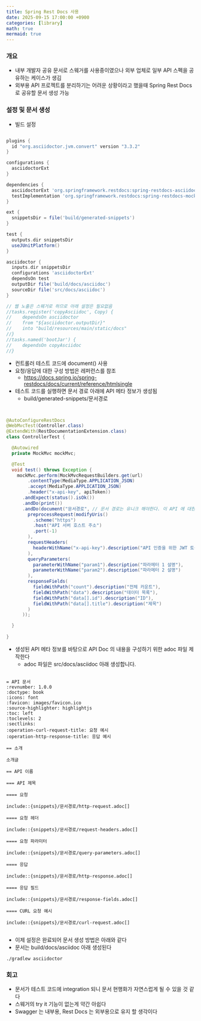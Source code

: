 ```yaml
---
title: Spring Rest Docs 사용   
date: 2025-09-15 17:00:00 +0900
categories: [library]
math: true
mermaid: true
---
```


### 개요 
- 내부 개발자 공유 문서로 스웨거를 사용중이였으나 외부 업체로 일부 API 스펙을 공유하는 케이스가 생김
- 외부용 API 프로젝트를 분리하기는 어려운 상황이라고 했을때 Spring Rest Docs 로 공유할 문서 생성 가능 

### 설정 및 문서 생성 

- 빌드 설정 

```groovy

plugins {
  id "org.asciidoctor.jvm.convert" version "3.3.2"
}

configurations {
  asciidoctorExt
}

dependencies {
  asciidoctorExt 'org.springframework.restdocs:spring-restdocs-asciidoctor'
  testImplementation 'org.springframework.restdocs:spring-restdocs-mockmvc'
}

ext {
  snippetsDir = file('build/generated-snippets')
}

test {
  outputs.dir snippetsDir
  useJUnitPlatform() 
}

asciidoctor {
  inputs.dir snippetsDir
  configurations 'asciidoctorExt'
  dependsOn test
  outputDir file('build/docs/asciidoc')
  sourceDir file('src/docs/asciidoc')
}

// 웹 노출은 스웨거로 하므로 아래 설정은 필요없음 
//tasks.register('copyAsciidoc', Copy) {
//    dependsOn asciidoctor
//    from "${asciidoctor.outputDir}"
//    into "build/resources/main/static/docs"
//}
//tasks.named('bootJar') {
//    dependsOn copyAsciidoc
//}


```

- 컨트롤러 테스트 코드에 document() 사용 
- 요청/응답에 대한 구성 방법은 레퍼런스를 참조 
  - https://docs.spring.io/spring-restdocs/docs/current/reference/htmlsingle
- 테스트 코드를 실행하면 문서 경로 아래에 API 메타 정보가 생성됨 
  - build/generated-snippets/문서경로 

```java


@AutoConfigureRestDocs
@WebMvcTest(Controller.class)
@ExtendWith(RestDocumentationExtension.class)
class ControllerTest {

  @Autowired
  private MockMvc mockMvc;

  @Test
  void test() throws Exception {
    mockMvc.perform(MockMvcRequestBuilders.get(url)
        .contentType(MediaType.APPLICATION_JSON)
        .accept(MediaType.APPLICATION_JSON)
        .header("x-api-key", apiToken))
      .andExpect(status().isOk())
      .andDo(print())
      .andDo(document("문서경로", // 문서 경로는 유니크 해야한다. 이 API 에 대한 메타정보가 생성되는 경로이다.
        preprocessRequest(modifyUris()
          .scheme("https")
          .host("API 서버 호스트 주소")
          .port(-1)
        ),
        requestHeaders(
          headerWithName("x-api-key").description("API 인증을 위한 JWT 토큰")
        ),
        queryParameters(
          parameterWithName("param1").description("파라메터 1 설명"),
          parameterWithName("param2").description("파라메터 2 설명")
        ),
        responseFields(
          fieldWithPath("count").description("전체 카운트"),
          fieldWithPath("data").description("데이터 목록"),
          fieldWithPath("data[].id").description("ID"),
          fieldWithPath("data[].title").description("제목")
        )
      ));

  }
  
}

```

- 생성된 API 메타 정보를 바탕으로 API Doc 의 내용을 구성하기 위한 adoc 파일 제작한다  
  - adoc 파일은 src/docs/asciidoc 아래 생성합니다.

```

= API 문서
:revnumber: 1.0.0
:doctype: book
:icons: font
:favicon: images/favicon.ico
:source-highlighter: highlightjs
:toc: left
:toclevels: 2
:sectlinks:
:operation-curl-request-title: 요청 예시
:operation-http-response-title: 응답 예시

== 소개

소개글 

== API 이름 

=== API 제목 

==== 요청

include::{snippets}/문서경로/http-request.adoc[]

==== 요청 헤더

include::{snippets}/문서경로/request-headers.adoc[]

==== 요청 파라미터

include::{snippets}/문서경로/query-parameters.adoc[]

==== 응답

include::{snippets}/문서경로/http-response.adoc[]

==== 응답 필드

include::{snippets}/문서경로/response-fields.adoc[]

==== CURL 요청 예시

include::{snippets}/문서경로/curl-request.adoc[]


```

- 이제 설정은 완료되어 문서 생성 방법은 아래와 같다 
- 문서는 build/docs/asciidoc 아래 생성된다 

```shell
./gradlew asciidoctor
```

### 회고 
- 문서가 테스트 코드에 integration 되니 문서 현행화가 자연스럽게 될 수 있을 것 같다
- 스웨거의 try it 기능이 없는게 약간 아쉽다 
- Swagger 는 내부용, Rest Docs 는 외부용으로 유지 할 생각이다

